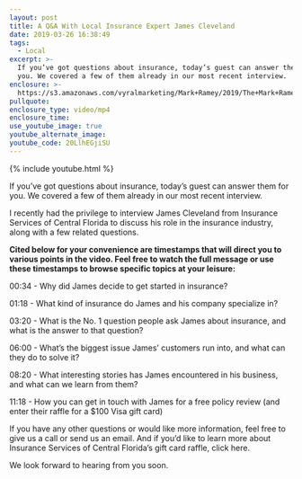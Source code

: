 ```yaml
---
layout: post
title: A Q&A With Local Insurance Expert James Cleveland
date: 2019-03-26 16:38:49
tags:
  - Local
excerpt: >-
  If you’ve got questions about insurance, today’s guest can answer them for
  you. We covered a few of them already in our most recent interview.
enclosure: >-
  https://s3.amazonaws.com/vyralmarketing/Mark+Ramey/2019/The+Mark+Ramey+Group-+Insurance+Interview.mp4
pullquote:
enclosure_type: video/mp4
enclosure_time:
use_youtube_image: true
youtube_alternate_image:
youtube_code: 20LlhEGjiSU
---
```


{% include youtube.html %}

If you’ve got questions about insurance, today’s guest can answer them for you. We covered a few of them already in our most recent interview.

I recently had the privilege to interview James Cleveland from Insurance Services of Central Florida to discuss his role in the insurance industry, along with a few related questions.&nbsp;

**Cited below for your convenience are timestamps that will direct you to various points in the video. Feel free to watch the full message or use these timestamps to browse specific topics at your leisure:&nbsp;**

00:34 - Why did James decide to get started in insurance?

01:18 - What kind of insurance do James and his company specialize in?

03:20 - What is the No. 1 question people ask James about insurance, and what is the answer to that question?

06:00 - What’s the biggest issue James’ customers run into, and what can they do to solve it?

08:20 - What interesting stories has James encountered in his business, and what can we learn from them?

11:18 - How you can get in touch with James for a free policy review (and enter their raffle for a $100 Visa gift card)&nbsp;

If you have any other questions or would like more information, feel free to give us a call or send us an email. And if you’d like to learn more about Insurance Services of Central Florida’s gift card raffle, click here.

We look forward to hearing from you soon.&nbsp;